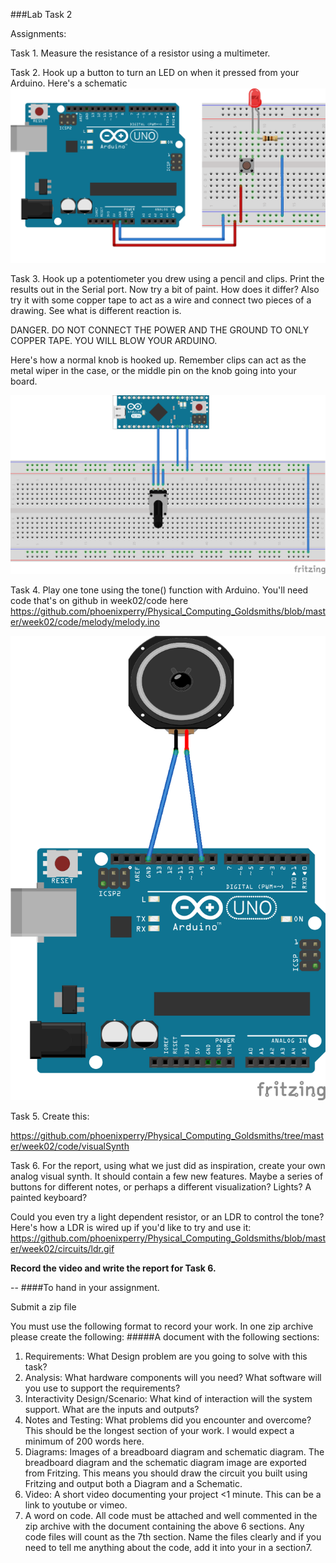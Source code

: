 ###Lab Task 2 


Assignments:

Task 1. Measure the resistance of a resistor using a multimeter. 

Task 2. Hook up a button to turn an LED on when it pressed from your Arduino.  Here's a schematic 
![Push button](https://github.com/phoenixperry/Physical_Computing_Goldsmiths/blob/master/week02/circuits/pushbutton_led.png )

Task 3. Hook up a potentiometer you drew using a pencil and clips. Print the results out in the Serial port. Now try a bit of paint. How does it differ? Also try it with some copper tape to act as a wire and connect two pieces of a drawing. See what is different reaction is. 

DANGER. DO NOT CONNECT THE POWER AND THE GROUND TO ONLY COPPER TAPE. YOU WILL BLOW YOUR ARDUINO. 

Here's how a normal knob is hooked up. Remember clips can act as the metal wiper in the case, or the middle pin on the knob going into your board. 

![knob](https://github.com/phoenixperry/Physical_Computing_Goldsmiths/blob/master/week02/circuits/potentiometer_bb.png?raw=true) 

Task 4. Play one tone using the tone() function  with Arduino. You'll need code that's on github in week02/code here https://github.com/phoenixperry/Physical_Computing_Goldsmiths/blob/master/week02/code/melody/melody.ino

![speaker](https://github.com/phoenixperry/Physical_Computing_Goldsmiths/blob/master/week02/circuits/speaker_bb.png)

Task 5. Create this: 

https://github.com/phoenixperry/Physical_Computing_Goldsmiths/tree/master/week02/code/visualSynth

Task 6. For the report, using what we just did as inspiration, create your own analog visual synth. It should contain a few new features. Maybe a series of buttons for different notes, or perhaps a different visualization? Lights? A painted keyboard?

Could you even try a light dependent resistor, or an LDR to control the tone? 
Here's how a LDR is wired up if you'd like to try and use it: 
https://github.com/phoenixperry/Physical_Computing_Goldsmiths/blob/master/week02/circuits/ldr.gif 


**Record the video and write the report for Task 6.**

--
####To hand in your assignment. 

Submit a zip file 

You must use the following format to record your work. 
In one zip archive please create the following: 
#####A document with the following sections: 
1. Requirements: What Design problem are you going to solve with this task?
2. Analysis: What hardware components will you need? What software will you use to support the requirements? 
3. Interactivity Design/Scenario: What kind of interaction will the system support. What are the inputs and outputs? 
4. Notes and Testing: What problems did you encounter and overcome? This should be the longest section of your work. I would expect a minimum of 200 words here. 
5. Diagrams: Images of a breadboard diagram and schematic diagram. The breadboard diagram and the schematic diagram image are exported from Fritzing. This means you should draw the circuit you built using Fritzing and output both a Diagram and a Schematic. 
6. Video: A short video documenting your project <1 minute. This can be a link to youtube or vimeo. 
7. A word on code. All code must be attached and well commented in the zip archive with the document containing the above 6 sections. Any code files will count as the 7th section. Name the files clearly and if you need to tell me anything about the code, add it into your in a section7. 


